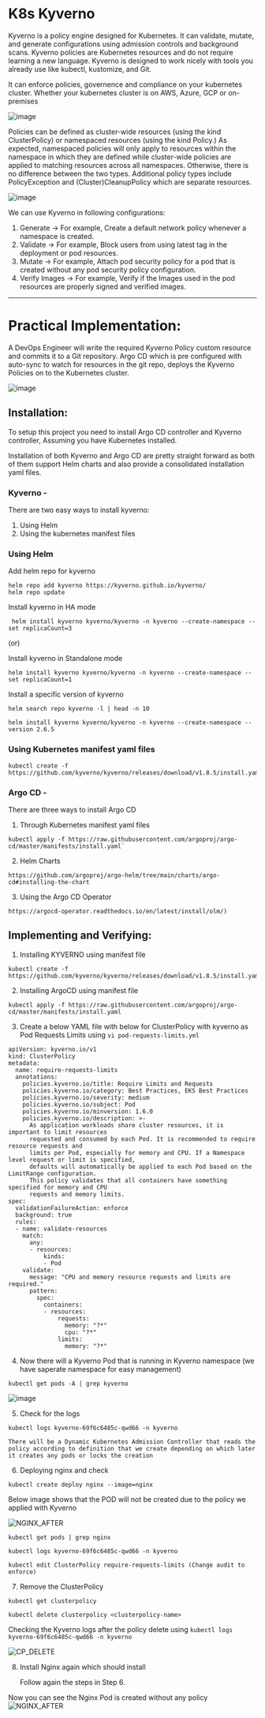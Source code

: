 # K8s Kyverno

Kyverno is a policy engine designed for Kubernetes. It can validate, mutate, and generate configurations using admission controls and background scans. Kyverno policies are Kubernetes resources and do not require learning a new language. Kyverno is designed to work nicely with tools you already use like kubectl, kustomize, and Git. 

It can enforce policies, governence and compliance on your kubernetes cluster. Whether your kubernetes cluster is on AWS, Azure, GCP or on-premises

![image](https://github.com/Pavan-1997/K8s_Kyverno/assets/32020205/fb6b8fa4-0958-4fa4-8647-af7078ea1d72)

Policies can be defined as cluster-wide resources (using the kind ClusterPolicy) or namespaced resources (using the kind Policy.) As expected, namespaced policies will only apply to resources within the namespace in which they are defined while cluster-wide policies are applied to matching resources across all namespaces. Otherwise, there is no difference between the two types. Additional policy types include PolicyException and (Cluster)CleanupPolicy which are separate resources.

![image](https://github.com/Pavan-1997/K8s_Kyverno/assets/32020205/a0a8ad7a-5cdf-4a7d-bf55-2d401194b4c8)


We can use Kyverno in following configurations:

1. Generate -> For example, Create a default network policy whenever a namespace is created.
2. Validate -> For example, Block users from using latest tag in the deployment or pod resources.
3. Mutate -> For example, Attach pod security policy for a pod that is created without any pod security policy configuration.
4. Verify Images -> For example, Verify if the Images used in the pod resources are properly signed and verified images.

---

# Practical Implementation: 

A DevOps Engineer will write the required Kyverno Policy custom resource and commits it to a Git repository. Argo CD which is pre configured with auto-sync to watch for resources in the git repo, deploys the Kyverno Policies on to the Kubernetes cluster.

![image](https://github.com/Pavan-1997/K8s_Kyverno/assets/32020205/cbe59150-4be2-4896-9a25-a41d3c750a4c)

## Installation:

To setup this project you need to install Argo CD controller and Kyverno controller, Assuming you have Kubernetes installed.

Installation of both Kyverno and Argo CD are pretty straight forward as both of them support Helm charts and also provide a consolidated 
installation yaml files. 

### Kyverno - 

There are two easy ways to install kyverno:

1. Using Helm
2. Using the kubernetes manifest files

### Using Helm 

Add helm repo for kyverno 

```
helm repo add kyverno https://kyverno.github.io/kyverno/
helm repo update
```

Install kyverno in HA mode

```
 helm install kyverno kyverno/kyverno -n kyverno --create-namespace --set replicaCount=3
```

(or)

Install kyverno in Standalone mode

```
helm install kyverno kyverno/kyverno -n kyverno --create-namespace --set replicaCount=1
```

Install a specific version of kyverno

```
helm search repo kyverno -l | head -n 10
```

```
helm install kyverno kyverno/kyverno -n kyverno --create-namespace --version 2.6.5
```

### Using Kubernetes manifest yaml files

```
kubectl create -f https://github.com/kyverno/kyverno/releases/download/v1.8.5/install.yaml
```

### Argo CD -

There are three ways to install Argo CD

1. Through Kubernetes manifest yaml files
```
kubectl apply -f https://raw.githubusercontent.com/argoproj/argo-cd/master/manifests/install.yaml`
```
2. Helm Charts
```
https://github.com/argoproj/argo-helm/tree/main/charts/argo-cd#installing-the-chart
```
3. Using the Argo CD Operator
```
https://argocd-operator.readthedocs.io/en/latest/install/olm/)
```
## Implementing and Verifying:

1. Installing KYVERNO using manifest file
```
kubectl create -f https://github.com/kyverno/kyverno/releases/download/v1.8.5/install.yaml
```


2. Installing ArgoCD using manifest file
```
kubectl apply -f https://raw.githubusercontent.com/argoproj/argo-cd/master/manifests/install.yaml
```


3. Create a below YAML file with below for ClusterPolicy with kyverno as Pod Requests Limits using `vi pod-requests-limits.yml`
```
apiVersion: kyverno.io/v1
kind: ClusterPolicy
metadata:
  name: require-requests-limits
  annotations:
    policies.kyverno.io/title: Require Limits and Requests
    policies.kyverno.io/category: Best Practices, EKS Best Practices
    policies.kyverno.io/severity: medium
    policies.kyverno.io/subject: Pod
    policies.kyverno.io/minversion: 1.6.0
    policies.kyverno.io/description: >-
      As application workloads share cluster resources, it is important to limit resources
      requested and consumed by each Pod. It is recommended to require resource requests and
      limits per Pod, especially for memory and CPU. If a Namespace level request or limit is specified,
      defaults will automatically be applied to each Pod based on the LimitRange configuration.
      This policy validates that all containers have something specified for memory and CPU
      requests and memory limits.
spec:
  validationFailureAction: enforce
  background: true
  rules:
  - name: validate-resources
    match:
      any:
      - resources:
          kinds:
          - Pod
    validate:
      message: "CPU and memory resource requests and limits are required."
      pattern:
        spec:
          containers:
          - resources:
              requests:
                memory: "?*"
                cpu: "?*"
              limits:
                memory: "?*"
```			


4. Now there will a Kyverno Pod that is running in Kyverno namespace (we have saperate namespace for easy management)
```
kubectl get pods -A | grep kyverno
```
![image](https://github.com/Pavan-1997/K8s_Kyverno/assets/32020205/eabde41c-0c20-458b-a485-bb5e2dc19728)


5. Check for the logs 
```
kubectl logs kyverno-69f6c6485c-qwd66 -n kyverno 
```
`There will be a Dynamic Kubernetes Admission Controller that reads the policy according to definition that we create depending on which later it creates any pods or locks the creation`


6. Deploying nginx and check 
```
kubectl create deploy nginx --image=nginx
```
Below image shows that the POD will not be created due to the policy we applied with Kyverno

![NGINX_AFTER](https://github.com/Pavan-1997/K8s_Kyverno/assets/32020205/269408eb-cef2-4b4f-9733-7d498d23deda)

```
kubectl get pods | grep nginx
```
```
kubectl logs kyverno-69f6c6485c-qwd66 -n kyverno 
```
`kubectl edit ClusterPolicy require-requests-limits (Change audit to enforce)`


7. Remove the ClusterPolicy 
```
kubectl get clusterpolicy
```
```
kubectl delete clusterpolicy <clusterpolicy-name>
```
Checking the Kyverno logs after the policy delete using `kubectl logs kyverno-69f6c6485c-qwd66 -n kyverno`

![CP_DELETE](https://github.com/Pavan-1997/K8s_Kyverno/assets/32020205/4dc586e3-f509-4105-b5db-038bb127f44f)


8. Install Nginx again which should install

   Follow again the steps in Step 6.

Now you can see the Nginx Pod is created without any policy 
![NGINX_AFTER](https://github.com/Pavan-1997/K8s_Kyverno/assets/32020205/fdaba1e5-3e68-4079-8757-7236f8ad2a4f)


